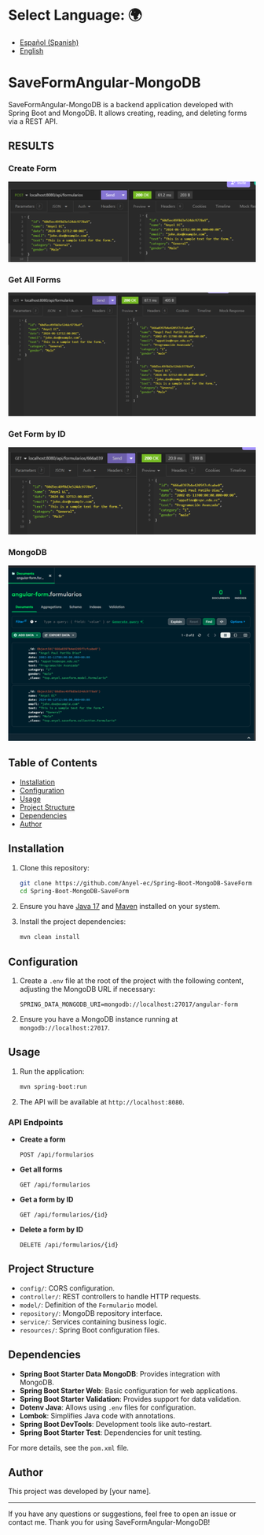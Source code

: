 # **Select Language:** 🌍
- [Español (Spanish)](README-es.md)
- [English](README.md)


# SaveFormAngular-MongoDB

SaveFormAngular-MongoDB is a backend application developed with Spring Boot and MongoDB. It allows creating, reading, and deleting forms via a REST API.

## RESULTS
### Create Form
![Alt text](docs/create.PNG)
### Get All Forms
![Alt text](docs/getAll.PNG)
### Get Form by ID
![Alt text](docs/getByID.PNG)
### MongoDB
![Alt text](docs/mongodb.PNG)


## Table of Contents

- [Installation](#installation)
- [Configuration](#configuration)
- [Usage](#usage)
- [Project Structure](#project-structure)
- [Dependencies](#dependencies)
- [Author](#author)

## Installation

1. Clone this repository:
   ```bash
   git clone https://github.com/Anyel-ec/Spring-Boot-MongoDB-SaveForm
   cd Spring-Boot-MongoDB-SaveForm
   ```

2. Ensure you have [Java 17](https://www.oracle.com/java/technologies/javase/jdk17-archive-downloads.html) and [Maven](https://maven.apache.org/install.html) installed on your system.

3. Install the project dependencies:
   ```bash
   mvn clean install
   ```

## Configuration

1. Create a `.env` file at the root of the project with the following content, adjusting the MongoDB URL if necessary:
   ```plaintext
   SPRING_DATA_MONGODB_URI=mongodb://localhost:27017/angular-form
   ```

2. Ensure you have a MongoDB instance running at `mongodb://localhost:27017`.

## Usage

1. Run the application:
   ```bash
   mvn spring-boot:run
   ```

2. The API will be available at `http://localhost:8080`.

### API Endpoints

- **Create a form**
  ```http
  POST /api/formularios
  ```

- **Get all forms**
  ```http
  GET /api/formularios
  ```

- **Get a form by ID**
  ```http
  GET /api/formularios/{id}
  ```

- **Delete a form by ID**
  ```http
  DELETE /api/formularios/{id}
  ```

## Project Structure

- `config/`: CORS configuration.
- `controller/`: REST controllers to handle HTTP requests.
- `model/`: Definition of the `Formulario` model.
- `repository/`: MongoDB repository interface.
- `service/`: Services containing business logic.
- `resources/`: Spring Boot configuration files.

## Dependencies

- **Spring Boot Starter Data MongoDB**: Provides integration with MongoDB.
- **Spring Boot Starter Web**: Basic configuration for web applications.
- **Spring Boot Starter Validation**: Provides support for data validation.
- **Dotenv Java**: Allows using `.env` files for configuration.
- **Lombok**: Simplifies Java code with annotations.
- **Spring Boot DevTools**: Development tools like auto-restart.
- **Spring Boot Starter Test**: Dependencies for unit testing.

For more details, see the `pom.xml` file.

## Author

This project was developed by [your name].

---

If you have any questions or suggestions, feel free to open an issue or contact me. Thank you for using SaveFormAngular-MongoDB!